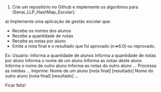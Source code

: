 1. Crie um repositório no Github  e implemente os algoritmos para (Senai_LLP_HashMap_Escolar):

a) Implemente uma aplicação de gestão escolar que:
- Recebe os nomes dos alunos
- Recebe a quantidade de notas
- Recebe as notas por aluno
- Emite a nota final e o resultado que foi aprovado (n=>6.0) ou reprovado.

Ex:
Usuário:
Informa a quantidade de alunos
Informa a quantidade de notas por aluno
Informa o nome de um aluno
Informa as notas deste aluno
Informa o nome de outro aluno
Informa as notas do outro aluno
... 
Processa as médias
...
Imprime:
Nome de um aluno [nota final] [resultado]
Nome do outro aluno [nota final] [resultado]
...


Ficar feliz!

